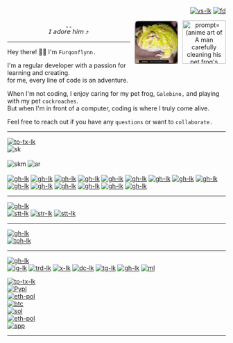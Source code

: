 <!---------------------------------------------------------->
[t3]: https://text.media.giphy.com/v1/media/giphy.gif?token=eyJhbGciOiJIUzI1NiIsInR5cCI6IkpXVCJ9.eyJrZXkiOiJwcm9kLTIwMjAtMDQtMjIiLCJzdHlsZSI6ImgxdGl0bGUiLCJ0ZXh0IjoiRnVycW9uJTIwRmx5bm4lMjBpcyUyMGhlcmUhJTIwTGV0J3MlMjBDb2RlISIsImlhdCI6MTczMDI0NjExNX0.Ck6TMt3P1A2X_mx-AZMcyzDkqze1cs5hueOurb1es_g
[fd]:https://caturmahdialfurqon.github.io
[tp-tx-lk]: https://readme-typing-svg.demolab.com
[h2]: https://readme-typing-svg.demolab.com?font=Playfair+Display&size=25&pause=1000&color=F1F5F7&Center=true&width=435&lines=%E1%9D%B0.%E1%90%9F%E2%9D%97%EF%B8%8FCoding+is+My+Canvas...
[sk]: https://img.shields.io/badge/Skills-Programming_Languages-informational.svg?&color=cyan&style=plastic
[skm]: https://img.shields.io/badge/I'm%20proficient%20in%20:%20-cyan
[ar]: https://img.shields.io/badge/%20⤵%20-007ACC
[st]: https://readme-typing-svg.demolab.com?font=Playfair+Display&pause=1000&width=435&lines=%F0%9F%93%9A+%EF%BC%B3%EF%BC%B4%EF%BC%A1%EF%BC%B4%EF%BC%B3
[tr]: https://readme-typing-svg.demolab.com?font=Playfair+Display&pause=1000&width=435&lines=%F0%9F%8E%96%EF%B8%8F+%EF%BC%B4%EF%BC%B2%EF%BC%AF%EF%BC%B0%EF%BC%A8%EF%BC%B9
[cn]: https://readme-typing-svg.demolab.com?font=Playfair+Display&pause=1000&width=435&lines=%F0%9F%AB%B1%F0%9F%8F%BC%E2%80%8D%F0%9F%AB%B2%F0%9F%8F%BB+%EF%BC%A7%EF%BC%A5%EF%BC%B4+%EF%BC%A9%EF%BC%AE+%EF%BC%B4%EF%BC%AF%EF%BC%B5%EF%BC%A3%EF%BC%A8
[stt-lk]: https://github.com/anuraghazra/github-readme-stats
[str-lk]: https://git.io/streak-stats
[stts]: https://github-readme-stats.vercel.app/api?username=caturmahdialfurqon&theme=vision-friendly-dark&rank_icon=github
[strk]: https://streak-stats.demolab.com?user=caturmahdialfurqon&theme=highcontrast&hide_border=false
[tl]: https://github-readme-stats.vercel.app/api/top-langs/?username=caturmahdialfurqon&layout=compact&hide_progress=false&theme=highcontrast
[bash]: https://img.shields.io/badge/Shell_script-121011.svg?logo=gnu-bash&logoColor=white
[php]: https://img.shields.io/badge/PHP-777BB4.svg?logo=php&logoColor=white
[py]: https://img.shields.io/badge/Python-14354C.svg?logo=python&logoColor=white
[jv]: https://img.shields.io/badge/Java-ED8B00.svg?logo=java&logoColor=white
[js]: https://img.shields.io/badge/JavaScript-323330.svg?logo=javascript&logoColor=F7DF1E
[ts]: https://img.shields.io/badge/TypeScript-007ACC.svg?logo=typescript&logoColor=white
[njs]: https://img.shields.io/badge/Node.js-43853D.svg?logo=node.js&logoColor=white
[go]: https://img.shields.io/badge/Go-00ADD8.svg?logo=go&logoColor=white
[rb]: https://img.shields.io/badge/Ruby-CC342D.svg?logo=ruby&logoColor=white
[rs]: https://img.shields.io/badge/Rust-000000.svg?logo=rust&logoColor=white
[c]: https://img.shields.io/badge/C-00599C.svg?logo=c&logoColor=white
[c#]: https://img.shields.io/badge/C%23-239120.svg?logo=c-sharp&logoColor=white
[c++]: https://img.shields.io/badge/C++-00599C.svg?logo=c%2B%2B&logoColor=white
[pl]: https://img.shields.io/badge/Perl-39457E.svg?logo=perl&logoColor=white
[lua]: https://img.shields.io/badge/Lua-2C2D72.svg?logo=lua&logoColor=white
[ig-lk]: https://instagram.com/thesilentreal
[trd-lk]: https://threads.net/thesilentreal
[x-lk]: https://x.com/furqonflynn
[dc-lk]: https://discord.com/user/furqonflynn
[tg-lk]: https://telegram.me/furqonflynn
[gh-lk]: https://github.com/caturmahdialfurqon
[ig]: https://img.shields.io/badge/Instagram-E4405F.svg?logo=instagram&logoColor=white
[trd]: https://img.shields.io/badge/Threads-000033.svg?logo=threads&logoColor=white
[x]: https://img.shields.io/badge/Twitter-1DA1F2.svg?logo=twitter&logoColor=white
[dc]: https://img.shields.io/badge/Discord-7289DA.svg?logo=discord&logoColor=white
[tg]: https://img.shields.io/badge/Telegram-2CA5E0.svg?logo=telegram&logoColor=white
[gh]: https://img.shields.io/badge/Github-100000.svg?logo=github&logoColor=white
[ml]: mailto:caturmahdi.alfurqon@icloud.com
[ml-b]:https://img.shields.io/badge/Mail-D14836?logo=gmail&logoColor=white
[cff]: https://readme-typing-svg.herokuapp.com?font=Creepster&size=25&color=FFFFFF&center=false&lines=Buy+Me+Coffee!  
[spp]: https://paypal.me/caturmahdialfurqon
[spp-b]: https://img.shields.io/badge/I'APPRECIATE'YOUR-SUPPORT-succsess.svg?&color=FF8C00&style=plastic
[pypl]: https://paypal.me/caturmahdialfurqon
[eth-pol]: https://raw.githubusercontent.com/caturmahdialfurqon/caturmahdialfurqon/refs/heads/main/QR-Code/eth-pol-address-qrcode.png
[btc]: https://raw.githubusercontent.com/caturmahdialfurqon/caturmahdialfurqon/refs/heads/main/QR-Code/btc-address-qrcode.png
[sol]: https://raw.githubusercontent.com/caturmahdialfurqon/caturmahdialfurqon/refs/heads/main/QR-Code/benice.sol-address-qrcode.png
[pypl-b]: https://img.shields.io/badge/Paypal-00457C.svg?logo=paypal&logoColor=white
[eth-b]: https://img.shields.io/badge/ETH-0x07Fe74030B01B1F9A9c2699929d7CAFDa66Ebf06-informational.svg?&color=blue&style=plastic
[btc-b]: https://img.shields.io/badge/Bitcoin-bc1qf8d3fcl4zf08qy3ecz8jyw3cf8y8urd0s2g32s-FF8C00.svg?logo=bitcoin&logoColor=white
[sol-b]: https://img.shields.io/badge/SOL-73hvmQLGmfxXiJqvqiG2MwZReC9H3tFusZJGfffrBHpy-informational.svg?&color=9B59B6&style=plastic
[pol-b]: https://img.shields.io/badge/MATIC-0x07Fe74030B01B1F9A9c2699929d7CAFDa66Ebf06-informational.svg?&color=cyan&style=plastic
[vs-lk]: https://github.com/antonkomarev/github-profile-views-counter
[vws]: https://komarev.com/ghpvc/?username=caturmahdialfurqon&label=Profile%20views&color=FF8C00&style=plastic
[tph-lk]: https://github.com/ryo-ma/github-profile-trophy
[tph]: https://github-profile-trophy.vercel.app/?username=caturmahdialfurqon&theme=chalk&no-bg=true&margin-w=15
[flynn]: https://img.shields.io/badge/Github_Pages:-Flynn_Docs-informational.svg?&color=B22222&style=plastic
[gp]: https://img.shields.io/badge/Github_Page:-Flynn_Docs-100000.svg?logo=github&logoColor=white&color=B22222
<!---------------------------------------------------------->
<div align="right">
  
[![vs-lk][vws]][vs-lk]
[![fd][gp]][fd]

<div align=center >
  
<!--[![gh-lk][t3]][gh-lk]-->
<!----------------------------------------------------------> 
<!-- me-and-gale -->
[<img src="https://github.com/user-attachments/assets/93f783fe-2563-4ba3-a378-b47c49119506" title="prompt=(anime art of A man carefully cleaning his pet frog's tank, ensuring its health and happiness:1.2), masterpiece, 4k, best quality, anime art
negativePrompt=(worst quality, low quality:1.3), , low-quality, deformed, text, poorly drawn, hilariously bad drawing, bad 3D render
guidanceScale=7
seed=752697701" width="100" height="100" style="float: right; margin-left: 10px;"/>&nbsp;](https://www.instagram.com/stories/highlights/17945324393890000/) [<img src="galebino/galebino-2.jpeg" title="galebino" alt="packman_frog" width="100" height="100" style="float: right; margin-left: 10px;"/>&nbsp;](https://www.instagram.com/stories/highlights/17945324393890000/) <br>
𝘐 𝘢𝘥𝘰𝘳𝘦 𝘩𝘪𝘮 ⤴
<!-- about-me -->
<div align=left > <hr>

Hey there! 👋🏼 I'm `Furqonflynn.`

I'm a regular developer with a passion for learning and creating. <br> for me, every line of code is an adventure.

When I'm not coding, I enjoy caring for my pet frog, `Galebino,` and playing with my pet `cockroaches`. <br> But when I'm in front of a computer, coding is where I truly come alive.

Feel free to reach out if you have any `questions` or want to `collaborate.` <hr>
<!---------------------------------------------------------->
<!-- skill -->
[![tp-tx-lk][h2]][tp-tx-lk] <br>
![sk] <br><br>
![skm] ![ar] <br><br> [![gh-lk][bash]][gh-lk] [![gh-lk][php]][gh-lk] [![gh-lk][py]][gh-lk] [![gh-lk][jv]][gh-lk] [![gh-lk][js]][gh-lk] [![gh-lk][ts]][gh-lk] [![gh-lk][njs]][gh-lk] [![gh-lk][go]][gh-lk] [![gh-lk][rb]][gh-lk] [![gh-lk][rs]][gh-lk] [![gh-lk][c]][gh-lk] [![gh-lk][c#]][gh-lk] [![gh-lk][c++]][gh-lk] [![gh-lk][pl]][gh-lk] [![gh-lk][lua]][gh-lk] <hr>
<!---------------------------------------------------------->
<!-- stats --> 
[![gh-lk][st]][gh-lk] <br>
[![stt-lk][stts]][stt-lk]
[![str-lk][strk]][str-lk]
[![stt-lk][tl]][stt-lk] <hr>
<!---------------------------------------------------------->
<!-- trophy -->
[![gh-lk][tr]][gh-lk]  
[![tph-lk][tph]][tph-lk] <hr>
<!---------------------------------------------------------->
<!-- contact -->
[![gh-lk][cn]][gh-lk] <br>
[![ig-lk][ig]][ig-lk] [![trd-lk][trd]][trd-lk] [![x-lk][x]][x-lk] [![dc-lk][dc]][dc-lk] [![tg-lk][tg]][tg-lk] [![gh-lk][gh]][gh-lk] [![ml][ml-b]][ml]
<!---------------------------------------------------------->
<!-- support -->
[![tp-tx-lk][cff]][tp-tx-lk] <br>
[![Pypl][pypl-b]][pypl] <br> [![eth-pol][eth-b]][eth-pol] <br> [![btc][btc-b]][btc] <br> [![sol][sol-b]][sol] <br> [![eth-pol][pol-b]][eth-pol] <br> [![spp][spp-b]][spp] <hr>
<!---------------------------------------------------------->


